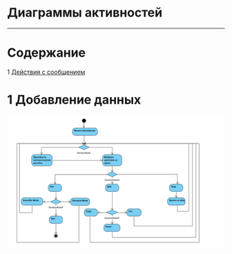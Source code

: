 # Диаграммы активностей
---

# Содержание
1 [Действия с сообщением ](#work)


<a name="work"/>

# 1 Добавление данных
![Действия с данными](AD.PNG)
